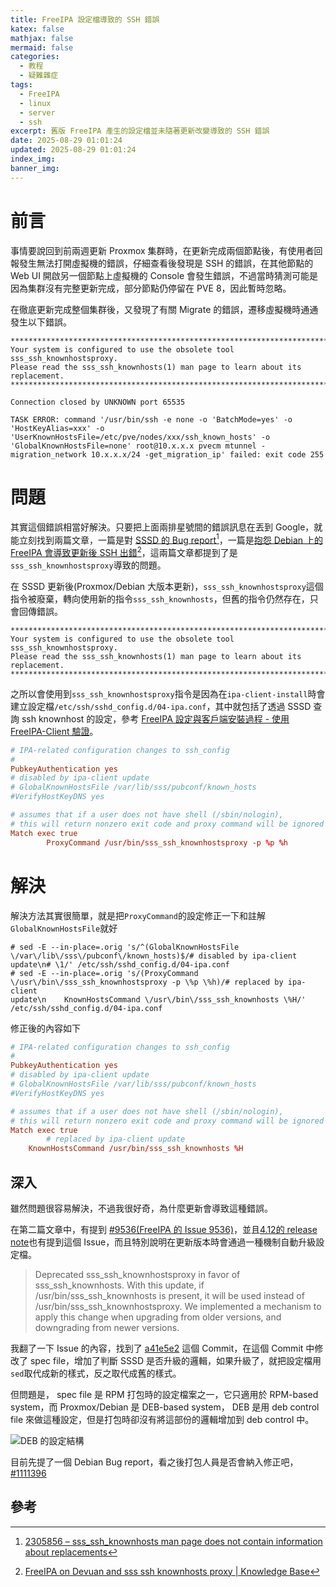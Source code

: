 ```yaml
---
title: FreeIPA 設定檔導致的 SSH 錯誤
katex: false
mathjax: false
mermaid: false
categories:
  - 教程
  - 疑難雜症
tags:
  - FreeIPA
  - linux
  - server
  - ssh
excerpt: 舊版 FreeIPA 產生的設定檔並未隨著更新改變導致的 SSH 錯誤
date: 2025-08-29 01:01:24
updated: 2025-08-29 01:01:24
index_img:
banner_img:
---
```



# 前言

事情要說回到前兩週更新 Proxmox 集群時，在更新完成兩個節點後，有使用者回報發生無法打開虛擬機的錯誤，仔細查看後發現是 SSH 的錯誤，在其他節點的 Web UI 開啟另一個節點上虛擬機的 Console 會發生錯誤，不過當時猜測可能是因為集群沒有完整更新完成，部分節點仍停留在 PVE 8，因此暫時忽略。

在徹底更新完成整個集群後，又發現了有關 Migrate 的錯誤，遷移虛擬機時通通發生以下錯誤。

```shell
******************************************************************************
Your system is configured to use the obsolete tool sss_ssh_knownhostsproxy.
Please read the sss_ssh_knownhosts(1) man page to learn about its replacement.
******************************************************************************

Connection closed by UNKNOWN port 65535

TASK ERROR: command '/usr/bin/ssh -e none -o 'BatchMode=yes' -o 'HostKeyAlias=xxx' -o 'UserKnownHostsFile=/etc/pve/nodes/xxx/ssh_known_hosts' -o 'GlobalKnownHostsFile=none' root@10.x.x.x pvecm mtunnel -migration_network 10.x.x.x/24 -get_migration_ip' failed: exit code 255
```

# 問題

其實這個錯誤相當好解決。只要把上面兩排星號間的錯誤訊息在丟到 Google，就能立刻找到兩篇文章，一篇是對 [SSSD 的 Bug report](https://bugzilla.redhat.com/show_bug.cgi?id=2305856)[^1]，一篇是[抱怨 Debian 上的 FreeIPA 會導致更新後 SSH 出錯](https://bgstack15.ddns.net/blog/posts/2025/02/04/freeipa-on-devuan-and-sss-ssh-knownhosts-proxy/)[^2]，這兩篇文章都提到了是`sss_ssh_knownhostsproxy`導致的問題。

在 SSSD 更新後(Proxmox/Debian 大版本更新)，`sss_ssh_knownhostsproxy`這個指令被廢棄，轉向使用新的指令`sss_ssh_knownhosts`，但舊的指令仍然存在，只會回傳錯誤。

```error
******************************************************************************
Your system is configured to use the obsolete tool sss_ssh_knownhostsproxy.
Please read the sss_ssh_knownhosts(1) man page to learn about its replacement.
******************************************************************************
```

之所以會使用到`sss_ssh_knownhostsproxy`指令是因為在`ipa-client-install`時會建立設定檔`/etc/ssh/sshd_config.d/04-ipa.conf`，其中就包括了透過 SSSD 查詢 ssh knownhost 的設定，參考 [FreeIPA 設定與客戶端安裝過程 - 使用 FreeIPA-Client 驗證](/freeipa-install-and-client-setup/#%E4%BD%BF%E7%94%A8-FreeIPA-Client-%E9%A9%97%E8%AD%89)。

```04-ipa.conf
# IPA-related configuration changes to ssh_config
#
PubkeyAuthentication yes
# disabled by ipa-client update
# GlobalKnownHostsFile /var/lib/sss/pubconf/known_hosts
#VerifyHostKeyDNS yes

# assumes that if a user does not have shell (/sbin/nologin),
# this will return nonzero exit code and proxy command will be ignored
Match exec true
        ProxyCommand /usr/bin/sss_ssh_knownhostsproxy -p %p %h
```

# 解決

解決方法其實很簡單，就是把`ProxyCommand`的設定修正一下和註解`GlobalKnownHostsFile`就好

```shell
# sed -E --in-place=.orig 's/^(GlobalKnownHostsFile 
\/var\/lib\/sss\/pubconf\/known_hosts)$/# disabled by ipa-client 
update\n# \1/' /etc/ssh/sshd_config.d/04-ipa.conf
# sed -E --in-place=.orig 's/(ProxyCommand 
\/usr\/bin\/sss_ssh_knownhostsproxy -p \%p \%h)/# replaced by ipa-client 
update\n    KnownHostsCommand \/usr\/bin\/sss_ssh_knownhosts \%H/' 
/etc/ssh/sshd_config.d/04-ipa.conf
```

修正後的內容如下

```04-ipa.conf
# IPA-related configuration changes to ssh_config
#
PubkeyAuthentication yes
# disabled by ipa-client update
# GlobalKnownHostsFile /var/lib/sss/pubconf/known_hosts
#VerifyHostKeyDNS yes

# assumes that if a user does not have shell (/sbin/nologin),
# this will return nonzero exit code and proxy command will be ignored
Match exec true
        # replaced by ipa-client update
    KnownHostsCommand /usr/bin/sss_ssh_knownhosts %H
```

## 深入

雖然問題很容易解決，不過我很好奇，為什麼更新會導致這種錯誤。

在第二篇文章中，有提到 [#9536(FreeIPA 的 Issue 9536)](https://pagure.io/freeipa/issue/9536)，並且[4.12的 release note](https://www.freeipa.org/release-notes/4-12-0.html)也有提到這個 Issue，而且特別說明在更新版本時會通過一種機制自動升級設定檔。

> Deprecated sss_ssh_knownhostsproxy in favor of sss_ssh_knownhosts. With this update, if /usr/bin/sss_ssh_knownhosts is present, it will be used instead of /usr/bin/sss_ssh_knownhostsproxy. We implemented a mechanism to apply this change when upgrading from older versions, and downgrading from newer versions.

我翻了一下 Issue 的內容，找到了 [a41e5e2](https://pagure.io/freeipa/c/a41e5e2a244f8fa2edfd7db1e821d8b0f3bbd997) 這個 Commit，在這個 Commit 中修改了 spec file，增加了判斷 SSSD 是否升級的邏輯，如果升級了，就把設定檔用`sed`取代成新的樣式，反之取代成舊的樣式。

但問題是， spec file 是 RPM 打包時的設定檔案之一，它只適用於 RPM-based system，而 Proxmox/Debian 是 DEB-based system， DEB 是用 deb control file 來做這種設定，但是打包時卻沒有將這部份的邏輯增加到 deb control 中。

![DEB 的設定結構](deb_control.png)

目前先提了一個 Debian Bug report，看之後打包人員是否會納入修正吧，[\#1111396](https://bugs.debian.org/cgi-bin/bugreport.cgi?bug=1111396)

## 參考

[^1]: [2305856 – sss_ssh_knownhosts man page does not contain information about replacements](https://bugzilla.redhat.com/show_bug.cgi?id=2305856)
[^2]: [FreeIPA on Devuan and sss ssh knownhosts proxy | Knowledge Base](https://bgstack15.ddns.net/blog/posts/2025/02/04/freeipa-on-devuan-and-sss-ssh-knownhosts-proxy/)
[^3]: [Issue #9536: Client configuration of ssh: Replace sss_ssh_knownhostsproxy with sss_ssh_knownhosts - freeipa - Pagure.io](https://pagure.io/freeipa/issue/9536)
[^4]: [FreeIPA 4.12.0 — FreeIPA  documentation](https://www.freeipa.org/release-notes/4-12-0.html)
[^5]: [Commit - freeipa - a41e5e2a244f8fa2edfd7db1e821d8b0f3bbd997 - Pagure.io](https://pagure.io/freeipa/c/a41e5e2a244f8fa2edfd7db1e821d8b0f3bbd997)
[^6]: [#1111396 - freeipa-client: /etc/ssh/ssh_config.d/04-ipa.conf create before 4.12 make ssh error - Debian Bug report logs](https://bugs.debian.org/cgi-bin/bugreport.cgi?bug=1111396)